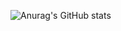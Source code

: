 ![Anurag's GitHub stats](https://github-readme-stats.vercel.app/api?username=anuraghazra&show_icons=true&theme=moltack)
